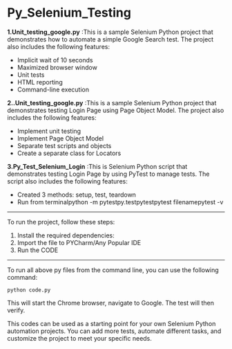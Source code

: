 # Py_Selenium_Testing

**1.Unit_testing_google.py** :This is a sample Selenium Python project that demonstrates how to automate a simple Google Search test. The project also includes the following features:
* Implicit wait of 10 seconds
* Maximized browser window
* Unit tests
* HTML reporting
* Command-line execution


**2..Unit_testing_google.py** :This is a sample Selenium Python project that demonstrates testing Login Page using Page Object Model. The project also includes the following features:
* Implement unit testing
* Implement Page Object Model
* Separate test scripts and objects
* Create a separate class for Locators

**3.Py_Test_Selenium_Login** :This is Selenium Python script that demonstrates testing Login Page by using PyTest to manage tests. The script also includes the following features:
* Created 3 methods: setup, test, teardown
* Run from terminalpython -m pytestpy.testpytestpytest filenamepytest -v
  
-----------------------------------------------------------------------------------------------------------------
To run the project, follow these steps:

1. Install the required dependencies:
2. Import the file to PYCharm/Any Popular IDE
3. Run the CODE


----------------------------------------------------------------------------------------------------------------
To run all above py files from the command line, you can use the following command:

```
python code.py
```

This will start the Chrome browser, navigate to Google. The test will then verify.

This codes can be used as a starting point for your own Selenium Python automation projects. You can add more tests, automate different tasks, and customize the project to meet your specific needs.
